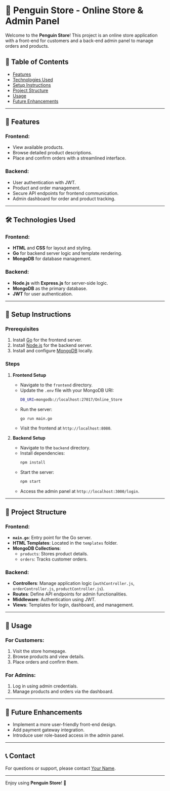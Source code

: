 # 🐧 Penguin Store - Online Store & Admin Panel

Welcome to the **Penguin Store**! This project is an online store application with a front-end for customers and a back-end admin panel to manage orders and products.

## 📖 Table of Contents
- [Features](#features)
- [Technologies Used](#technologies-used)
- [Setup Instructions](#setup-instructions)
- [Project Structure](#project-structure)
- [Usage](#usage)
- [Future Enhancements](#future-enhancements)

---

## 🎯 Features

### Frontend:
- View available products.
- Browse detailed product descriptions.
- Place and confirm orders with a streamlined interface.

### Backend:
- User authentication with JWT.
- Product and order management.
- Secure API endpoints for frontend communication.
- Admin dashboard for order and product tracking.

---

## 🛠️ Technologies Used

### Frontend:
- **HTML** and **CSS** for layout and styling.
- **Go** for backend server logic and template rendering.
- **MongoDB** for database management.

### Backend:
- **Node.js** with **Express.js** for server-side logic.
- **MongoDB** as the primary database.
- **JWT** for user authentication.

---

## 🚀 Setup Instructions

### Prerequisites
1. Install [Go](https://golang.org/dl/) for the frontend server.
2. Install [Node.js](https://nodejs.org/) for the backend server.
3. Install and configure [MongoDB](https://www.mongodb.com/) locally.

### Steps
1. **Frontend Setup**
   - Navigate to the `frontend` directory.
   - Update the `.env` file with your MongoDB URI:
     ```bash
     DB_URI=mongodb://localhost:27017/Online_Store
     ```
   - Run the server:
     ```bash
     go run main.go
     ```
   - Visit the frontend at `http://localhost:8080`.

2. **Backend Setup**
   - Navigate to the `backend` directory.
   - Install dependencies:
     ```bash
     npm install
     ```
   - Start the server:
     ```bash
     npm start
     ```
   - Access the admin panel at `http://localhost:3000/login`.

---

## 📂 Project Structure

### Frontend:
- **`main.go`**: Entry point for the Go server.
- **HTML Templates**: Located in the `templates` folder.
- **MongoDB Collections**:
  - `products`: Stores product details.
  - `orders`: Tracks customer orders.

### Backend:
- **Controllers**: Manage application logic (`authController.js`, `orderController.js`, `productController.js`).
- **Routes**: Define API endpoints for admin functionalities.
- **Middleware**: Authentication using JWT.
- **Views**: Templates for login, dashboard, and management.

---

## 🛒 Usage

### For Customers:
1. Visit the store homepage.
2. Browse products and view details.
3. Place orders and confirm them.

### For Admins:
1. Log in using admin credentials.
2. Manage products and orders via the dashboard.

---

## 🚀 Future Enhancements
- Implement a more user-friendly front-end design.
- Add payment gateway integration.
- Introduce user role-based access in the admin panel.

---

## 📞 Contact

For questions or support, please contact [Your Name](mailto:your.email@example.com).

---

Enjoy using **Penguin Store**! 🐧
